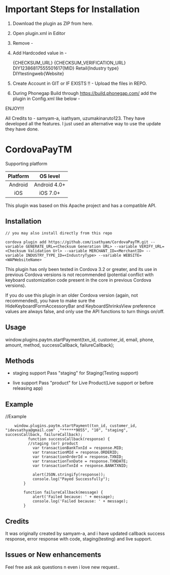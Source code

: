 # Important Steps for Installation

1. Download the plugin as ZIP from here.
2. Open plugin.xml in Editor
3. Remove -
    <preference name="GENERATE_URL" />
    <preference name="VERIFY_URL" />
    <preference name="MERCHANT_ID" />
    <preference name="INDUSTRY_TYPE_ID" />
    <preference name="WEBSITE" />
4. Add Hardcoded value in -

    <config-file target="res/values/paytmcordova.xml" parent="/*">
        <string name="paytm_gen_url">{CHECKSUM_URL}</string>
        <string name="paytm_chk_url">{CHECKSUM_VERIFICATION_URL}</string>
        <string name="paytm_merchant_id">DIY12386817555501617{MID}</string>
        <string name="paytm_industry_type_id">Retail{Industry type}</string>
        <string name="paytm_website">DIYtestingweb{Website}</string>
    </config-file>
    
5. Create Account in GIT or IF EXISTS !! - Upload the files in REPO.
6. During Phonegap Build through https://build.phonegap.com/ add the plugin in Config.xml like below -
    <plugin name="com.paytm-fixed.cordova" source="git" spec="{Your GIT URL}">
    
ENJOY!!!

All Credits to - samyam-a, isathyam, uzumakinaruto123. They have developed all the features. I just used an alternative way to use the update they have done.

# CordovaPayTM

Supporting platform

|    Platform     |    OS level    |
|:---------------:|:--------------:|
|     Android     |  Android 4.0+  | 
|     iOS         |   iOS 7.0+     | 

This plugin was based on this Apache project and has a compatible API.

## Installation

    // you may also install directly from this repo
    
    cordova plugin add https://github.com/isathyam/CordovaPayTM.git --variable GENERATE_URL=<Checksum Generation URL> --variable VERIFY_URL=<Checksum Validation Url> --variable MERCHANT_ID=<MerchantID> --variable INDUSTRY_TYPE_ID=<IndustryType> --variable WEBSITE=<WAPWebsiteName>
    
This plugin has only been tested in Cordova 3.2 or greater, and its use in previous Cordova versions is not recommended (potential conflict with keyboard customization code present in the core in previous Cordova versions).

If you do use this plugin in an older Cordova version (again, not recommended), you have to make sure the HideKeyboardFormAccessoryBar and KeyboardShrinksView preference values are always false, and only use the API functions to turn things on/off.

## Usage
window.plugins.paytm.startPayment(txn_id, customer_id, email, phone, amount, method, successCallback, failureCallback);  
  
## Methods

- staging support
    Pass "staging" for Staging(Testing support)
    
- live support
    Pass "product" for Live Product(Live support or before releasing app) 
  
## Example

  //Example
  
        window.plugins.paytm.startPayment(txn_id, customer_id, "idevsathya@gmail.com" ,"******9055", "10", "staging", successCallback, failureCallback);
              function successCallback(response) {
              //staging (or) product 
                var transactionBankTxnId = response.MID;
                var transactionMId = response.ORDERID;
                var transactionOrderId = response.TXNID;
                var transactionTxnDate = response.TXNDATE;
                var transactionTxnId = response.BANKTXNID;

                alert(JSON.stringify(response));
                console.log("Payed Successfully");
            }

            function failureCallback(message) {
                alert('Failed because: ' + message);
                console.log('Failed because: ' + message);
            }
  
## Credits
It was originally created by samyam-a, and i have updated callback success response, error response with code, staging(testing) and live support.

## Issues or New enhancements
Feel free ask ask questions n even i love new request..

